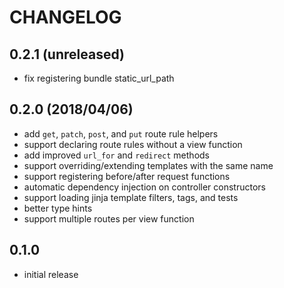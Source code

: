 # CHANGELOG

## 0.2.1 (unreleased)

* fix registering bundle static_url_path

## 0.2.0 (2018/04/06)

* add `get`, `patch`, `post`, and `put` route rule helpers
* support declaring route rules without a view function
* add improved `url_for` and `redirect` methods
* support overriding/extending templates with the same name
* support registering before/after request functions
* automatic dependency injection on controller constructors
* support loading jinja template filters, tags, and tests
* better type hints
* support multiple routes per view function

## 0.1.0

* initial release
